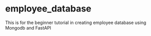 # employee_database
This is for the beginner tutorial in creating employee database using Mongodb and FastAPI
